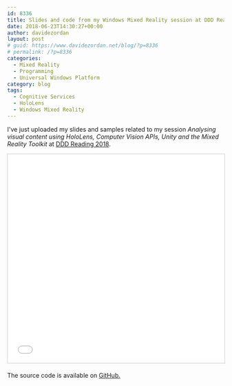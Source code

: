 ```yaml
---
id: 8336
title: Slides and code from my Windows Mixed Reality session at DDD Reading 2018
date: 2018-06-23T14:30:27+00:00
author: davidezordan
layout: post
# guid: https://www.davidezordan.net/blog/?p=8336
# permalink: /?p=8336
categories:
  - Mixed Reality
  - Programming
  - Universal Windows Platform
category: blog
tags:
  - Cognitive Services
  - HoloLens
  - Windows Mixed Reality
---
```

<p style="text-align: left;">I've just uploaded my slides and samples related to my session <em>Analysing visual content using HoloLens, Computer Vision APIs, Unity and the Mixed Reality Toolkit&nbsp;</em>at <a href="https://www.developerdeveloperdeveloper.com/" target="_blank" rel="noopener">DDD Reading 2018</a>.</p>
<iframe width="595" height="485" style="border: 1px solid #CCC; border-width: 1px; margin-bottom: 5px; max-width: 100%;" src="//www.slideshare.net/slideshow/embed_code/key/Ltkbd4K5NXy6fJ" frameborder="0" marginwidth="0" marginheight="0" scrolling="no" allowfullscreen="allowfullscreen"> </iframe>

The source code is available on <a href="https://github.com/davidezordan/CognitiveServicesSamples" target="_blank" rel="noopener">GitHub.</a>